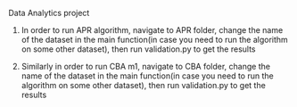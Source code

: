 Data Analytics project

1. In order to run APR algorithm, navigate to APR folder, change the name of the dataset in the main function(in case you need to run the algorithm on some other dataset), then run validation.py to get the results

2. Similarly in order to run CBA m1, navigate to CBA folder, change the name of the dataset in the main function(in case you need to run the algorithm on some other dataset), then run validation.py to get the results

